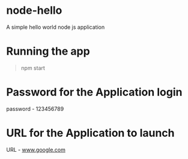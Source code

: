 # node-hello
A simple hello world node js application


# Running the app
>npm start

# Password for the Application login

password - 123456789

# URL for the Application to launch

URL - www.google.com
